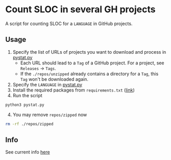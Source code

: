 # Count SLOC in several GH projects

A script for counting SLOC for a `LANGUAGE` in GitHub projects.

## Usage
1. Specify the list of URLs of projects you want to download and process in [pystat.py](./pystat.py)
    * Each URL should lead to a `Tag` of a GitHub project. For a project, see `Releases` -> `Tags`.
    * If the `./repos/unzipped` already contains a directory for a `Tag`, this `Tag` won't be downloaded again.
1. Specify the `LANGUAGE` in [pystat.py](./pystat.py)
2. Install the required packages from `requirements.txt` ([link](https://pip.pypa.io/en/stable/cli/pip_freeze/#examples))
3. Run the script
```sh
python3 pystat.py
```
4. You may remove `repos/zipped` now
```sh
rm -rf ./repos/zipped
```
## Info
See current info [here](./current_stat)